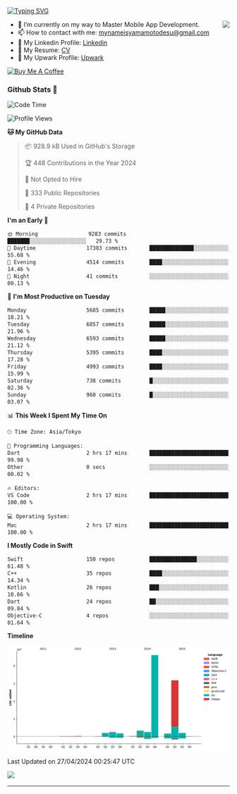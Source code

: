 
[![Typing SVG](https://readme-typing-svg.demolab.com/?lines=Thank+You+For+Visiting!!;You+Are+Welcome✨;I+am+Kyo+Yamamoto;Mobile+Developer)](https://git.io/typing-svg)
<p>
<img align="right" src="https://media.giphy.com/media/26ufdb3cYKwbRtYVW/giphy.gif" style="max-width:100%;" height="150px">

- 🌱 I’m currently on my way to Master Mobile App Development.
- 📫 How to contact with me: mynameisyamamotodesu@gmail.com
- 🔗 My Linkedin Profile: [Linkedin](https://www.linkedin.com/in/kyo-yamamoto-a2ab50239)
- 🔗 My Resume: [CV](https://www.kickresume.com/cv/ZWKvXV/)
- 🔗 My Upwark Profile: [Upwark](https://www.upwork.com/freelancers/~01aa9115102bb4af25)

<a href="https://www.buymeacoffee.com/kyoyamamoto" target="_blank"><img src="https://cdn.buymeacoffee.com/buttons/default-orange.png" alt="Buy Me A Coffee" height="41" width="174"></a>

### Github Stats 🥇 
<!--START_SECTION:waka-->
![Code Time](http://img.shields.io/badge/Code%20Time-682%20hrs%2043%20mins-blue)

![Profile Views](http://img.shields.io/badge/Profile%20Views-0-blue)

**🐱 My GitHub Data** 

> 📦 928.9 kB Used in GitHub's Storage 
 > 
> 🏆 448 Contributions in the Year 2024
 > 
> 🚫 Not Opted to Hire
 > 
> 📜 333 Public Repositories 
 > 
> 🔑 4 Private Repositories 
 > 
**I'm an Early 🐤** 

```text
🌞 Morning                9283 commits        ███████░░░░░░░░░░░░░░░░░░   29.73 % 
🌆 Daytime                17383 commits       ██████████████░░░░░░░░░░░   55.68 % 
🌃 Evening                4514 commits        ████░░░░░░░░░░░░░░░░░░░░░   14.46 % 
🌙 Night                  41 commits          ░░░░░░░░░░░░░░░░░░░░░░░░░   00.13 % 
```
📅 **I'm Most Productive on Tuesday** 

```text
Monday                   5685 commits        █████░░░░░░░░░░░░░░░░░░░░   18.21 % 
Tuesday                  6857 commits        █████░░░░░░░░░░░░░░░░░░░░   21.96 % 
Wednesday                6593 commits        █████░░░░░░░░░░░░░░░░░░░░   21.12 % 
Thursday                 5395 commits        ████░░░░░░░░░░░░░░░░░░░░░   17.28 % 
Friday                   4993 commits        ████░░░░░░░░░░░░░░░░░░░░░   15.99 % 
Saturday                 738 commits         █░░░░░░░░░░░░░░░░░░░░░░░░   02.36 % 
Sunday                   960 commits         █░░░░░░░░░░░░░░░░░░░░░░░░   03.07 % 
```


📊 **This Week I Spent My Time On** 

```text
🕑︎ Time Zone: Asia/Tokyo

💬 Programming Languages: 
Dart                     2 hrs 17 mins       █████████████████████████   99.98 % 
Other                    0 secs              ░░░░░░░░░░░░░░░░░░░░░░░░░   00.02 % 

🔥 Editors: 
VS Code                  2 hrs 17 mins       █████████████████████████   100.00 % 

💻 Operating System: 
Mac                      2 hrs 17 mins       █████████████████████████   100.00 % 
```

**I Mostly Code in Swift** 

```text
Swift                    150 repos           ███████████████░░░░░░░░░░   61.48 % 
C++                      35 repos            ████░░░░░░░░░░░░░░░░░░░░░   14.34 % 
Kotlin                   26 repos            ███░░░░░░░░░░░░░░░░░░░░░░   10.66 % 
Dart                     24 repos            ██░░░░░░░░░░░░░░░░░░░░░░░   09.84 % 
Objective-C              4 repos             ░░░░░░░░░░░░░░░░░░░░░░░░░   01.64 % 
```



**Timeline**

![Lines of Code chart](https://raw.githubusercontent.com/YamamotoDesu/YamamotoDesu/main/assets/bar_graph.png)


 Last Updated on 27/04/2024 00:25:47 UTC
<!--END_SECTION:waka-->

![](https://github-profile-summary-cards.vercel.app/api/cards/profile-details?username=YamamotoDesu&theme=vue)

----
